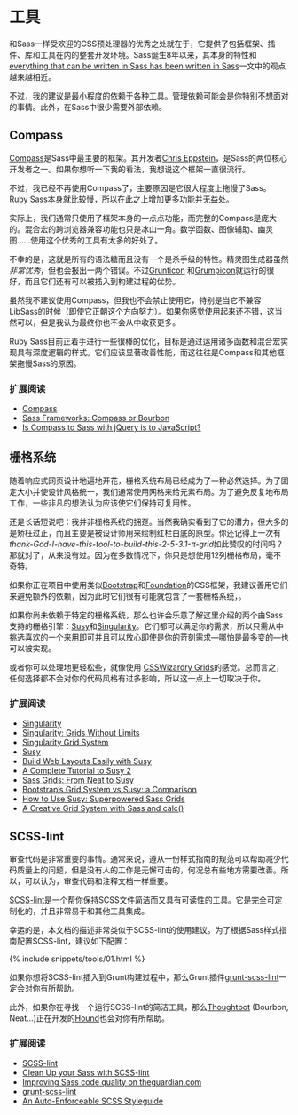 
# 工具

和Sass一样受欢迎的CSS预处理器的优秀之处就在于，它提供了包括框架、插件、库和工具在内的整套开发环境。Sass诞生8年以来，其本身的特性和[everything that can be written in Sass has been written in Sass](http://hugogiraudel.com/2014/10/27/rethinking-atwoods-law/)一文中的观点越来越相近。

不过，我的建议是最小程度的依赖于各种工具。管理依赖可能会是你特别不想面对的事情。此外，在Sass中很少需要外部依赖。

## Compass

[Compass](http://compass-style.org/)是Sass中最主要的框架。其开发者[Chris Eppstein](https://twitter.com/chriseppstein)，是Sass的两位核心开发者之一。如果你想听一下我的看法，我想说这个框架一直很流行。

不过，我已经不再使用Compass了，主要原因是它很大程度上拖慢了Sass。Ruby Sass本身就比较慢，所以在此之上增加更多功能并无益处。

实际上，我们通常只使用了框架本身的一点点功能，而完整的Compass是庞大的。混合宏的跨浏览器兼容功能也只是冰山一角。数学函数、图像辅助、幽灵图……使用这个优秀的工具有太多的好处了。

不幸的是，这就是所有的语法糖而且没有一个是杀手级的特性。精灵图生成器虽然*非常优秀*，但也会报出一两个错误。不过[Grunticon](https://github.com/filamentgroup/grunticon) 和[Grumpicon](http://grumpicon.com/)就运行的很好，而且它们还有可以被插入到构建过程的优势。

虽然我不建议使用Compass，但我也不会禁止使用它，特别是当它不兼容LibSass的时候（即使它正朝这个方向努力）。如果你感觉使用起来还不错，这当然可以，但是我认为最终你也不会从中收获更多。

<div class="note">
  <p>Ruby Sass目前正着手进行一些很棒的优化，目标是通过运用诸多函数和混合宏实现具有深度逻辑的样式。它们应该显著改善性能，而这往往是Compass和其他框架拖慢Sass的原因。</p>
</div>

### 扩展阅读

* [Compass](http://compass-style.org/)
* [Sass Frameworks: Compass or Bourbon](http://www.sitepoint.com/compass-or-bourbon-sass-frameworks/)
* [Is Compass to Sass with jQuery is to JavaScript?](http://www.sitepoint.com/compass-sass-jquery-javascript/)

## 栅格系统

随着响应式网页设计地遍地开花，栅格系统布局已经成为了一种必然选择。为了固定大小并使设计风格统一，我们通常使用网格来给元素布局。为了避免反复地布局工作，一些非凡的想法认为应该使它们保持可复用性。

还是长话短说吧：我并非栅格系统的拥趸。当然我确实看到了它的潜力，但大多的是矫枉过正，而且主要是被设计师用来绘制红栏白底的原型。你还记得上一次有*thank-God-I-have-this-tool-to-build-this-2-5-3.1-π-grid*如此赞叹的时间吗？那就对了，从来没有过。因为在多数情况下，你只是想使用12列栅格布局，毫不奇特。

如果你正在项目中使用类似[Bootstrap](http://getbootstrap.com/)和[Foundation](http://foundation.zurb.com/)的CSS框架，我建议善用它们来避免额外的依赖，因为此时它们很有可能就包含了一套栅格系统，。

如果你尚未依赖于特定的栅格系统，那么也许会乐意了解这里介绍的两个由Sass支持的栅格引擎：[Susy](http://susy.oddbird.net/)和[Singularity](http://singularity.gs/)。它们都可以满足你的需求，所以只需从中挑选喜欢的一个来用即可并且可以放心即使是你的苛刻需求&mdash;哪怕是最多变的&mdash;也可以被实现。

或者你可以处理地更轻松些，就像使用 [CSSWizardry Grids](https://github.com/csswizardry/csswizardry-grids)的感觉。总而言之，任何选择都不会对你的代码风格有过多影响，所以这一点上一切取决于你。

### 扩展阅读

* [Singularity](http://singularity.gs/)
* [Singularity: Grids Without Limits](http://fourword.fourkitchens.com/article/singularity-grids-without-limits)
* [Singularity Grid System](http://www.mediacurrent.com/blog/singularity-grid-system)
* [Susy](http://susy.oddbird.net/)
* [Build Web Layouts Easily with Susy](http://css-tricks.com/build-web-layouts-easily-susy/)
* [A Complete Tutorial to Susy 2](http://www.zell-weekeat.com/susy2-tutorial/)
* [Sass Grids: From Neat to Susy](http://www.sitepoint.com/sass-grids-neat-susy/)
* [Bootstrap’s Grid System vs Susy: a Comparison](http://www.sitepoint.com/bootstraps-grid-system-vs-susy-comparison/)
* [How to Use Susy: Superpowered Sass Grids](http://webdesign.tutsplus.com/tutorials/how-to-use-susy-superpowered-sass-grids--cms-22744)
* [A Creative Grid System with Sass and calc()](http://www.sitepoint.com/creative-grid-system-sass-calc/)

## SCSS-lint

审查代码是非常重要的事情。通常来说，遵从一份样式指南的规范可以帮助减少代码质量上的问题，但是没有人的工作是无懈可击的，何况总有些地方需要改善。所以，可以认为，审查代码和注释文档一样重要。

[SCSS-lint](https://github.com/causes/scss-lint)是一个帮你保持SCSS文件简洁而又具有可读性的工具。它是完全可定制化的，并且非常易于和其他工具集成。

幸运的是，本文档的描述非常类似于SCSS-lint的使用建议。为了根据Sass样式指南配置SCSS-lint，建议如下配置：

{% include snippets/tools/01.html %}

<div class="note">
  <p>如果你想将SCSS-lint插入到Grunt构建过程中，那么Grunt插件<a href="https://github.com/ahmednuaman/grunt-scss-lint">grunt-scss-lint</a>一定会对你有所帮助。</p>
  <p>此外，如果你在寻找一个运行SCSS-lint的简洁工具，那么<a href="http://thoughtbot.com/">Thoughtbot</a> (Bourbon, Neat...)正在开发的<a href="https://houndci.com/">Hound</a>也会对你有所帮助。</p>
</div>

### 扩展阅读

* [SCSS-lint](https://github.com/causes/scss-lint)
* [Clean Up your Sass with SCSS-lint](http://blog.martinhujer.cz/clean-up-your-sass-with-scss-lint/)
* [Improving Sass code quality on theguardian.com](http://www.theguardian.com/info/developer-blog/2014/may/13/improving-sass-code-quality-on-theguardiancom)
* [grunt-scss-lint](https://github.com/ahmednuaman/grunt-scss-lint)
* [An Auto-Enforceable SCSS Styleguide](http://davidtheclark.com/scss-lint-styleguide/)
